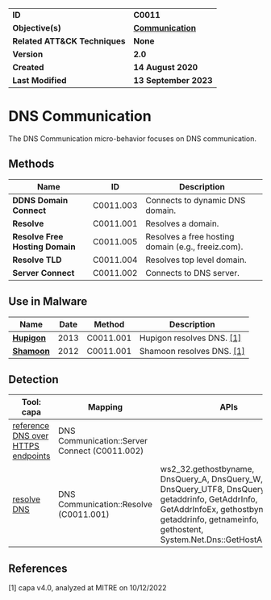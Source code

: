 <table>
<tr>
<td><b>ID</b></td>
<td><b>C0011</b></td>
</tr>
<tr>
<td><b>Objective(s)</b></td>
<td><b><a href="../communication">Communication</a></b></td>
</tr>
<tr>
<td><b>Related ATT&CK Techniques</b></td>
<td><b>None</b></td>
</tr>
<tr>
<td><b>Version</b></td>
<td><b>2.0</b></td>
</tr>
<tr>
<td><b>Created</b></td>
<td><b>14 August 2020</b></td>
</tr>
<tr>
<td><b>Last Modified</b></td>
<td><b>13 September 2023</b></td>
</tr>
</table>


# DNS Communication

The DNS Communication micro-behavior focuses on DNS communication. 

## Methods

|Name|ID|Description|
|---|---|---|
|**DDNS Domain Connect**|C0011.003|Connects to dynamic DNS domain.|
|**Resolve**|C0011.001|Resolves a domain.|
|**Resolve Free Hosting Domain**|C0011.005|Resolves a free hosting domain (e.g., freeiz.com).|
|**Resolve TLD**|C0011.004|Resolves top level domain.|
|**Server Connect**|C0011.002|Connects to DNS server.|

## Use in Malware

|Name|Date|Method|Description|
|---|---|---|---|
|[**Hupigon**](../xample-malware/hupigon.md)|2013|C0011.001|Hupigon resolves DNS. [[1]](#1)|
|[**Shamoon**](../xample-malware/shamoon.md)|2012|C0011.001|Shamoon resolves DNS. [[1]](#1)|

## Detection

|Tool: capa|Mapping|APIs|
|---|---|---|
|[reference DNS over HTTPS endpoints](https://github.com/mandiant/capa-rules/blob/master/communication/dns/reference-dns-over-https-endpoints.yml)|DNS Communication::Server Connect (C0011.002)| |
|[resolve DNS](https://github.com/mandiant/capa-rules/blob/master/communication/dns/resolve-dns.yml)|DNS Communication::Resolve (C0011.001)|ws2_32.gethostbyname, DnsQuery_A, DnsQuery_W, DnsQuery_UTF8, DnsQueryEx, getaddrinfo, GetAddrInfo, GetAddrInfoEx, gethostbyname, getaddrinfo, getnameinfo, gethostent, System.Net.Dns::GetHostAddresses|

## References

<a name="1">[1]</a> capa v4.0, analyzed at MITRE on 10/12/2022

